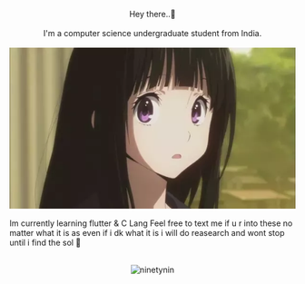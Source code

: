 <!-- <h1 align="left">Hello there..👋</h1>
<h4 align="left">I'm a currently a computer science undergraduate student from India.</h4>
<br>
<img src="images/1withbg.webp/" />
<br>
<br>
Im currently learning flutter & C Lang 
Feel free to text me if u r into these no matter what it is as even if i dk what it is i will do reasearch and wont stop until i find the sol 🙂
<br>
<br>
<p align="left"> <img src="https://komarev.com/ghpvc/?username=ninetynin" alt="ninetynin" /> </p> -->

<p align ="center">
Hey there..👋
<br>
<br>
I'm a computer science undergraduate student from India.
<br>
<br>
<img src="images/1withbg.webp/" />
<br>

Im currently learning flutter & C Lang 
Feel free to text me if u r into these no matter what it is as even if i dk what it is i will do reasearch and wont stop until i find the sol 🙂
<br>
<br>
<p align="center"> <img src="https://komarev.com/ghpvc/?username=ninetynin" alt="ninetynin" /> </p> 
</p>